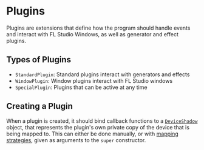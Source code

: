 
# Plugins

Plugins are extensions that define how the program should handle events and
interact with FL Studio Windows, as well as generator and effect plugins.

## Types of Plugins

* `StandardPlugin`: Standard plugins interact with generators and effects
* `WindowPlugin`: Window plugins interact with FL Studio windows
* `SpecialPlugin`: Plugins that can be active at any time

## Creating a Plugin

When a plugin is created, it should bind callback functions to a
[`DeviceShadow`](deviceshadow.md) object, that represents the plugin's own
private copy of the device that is being mapped to. This can either be done 
manually, or with [mapping strategies](mappingstrategy.md), given as arguments
to the `super` constructor.
